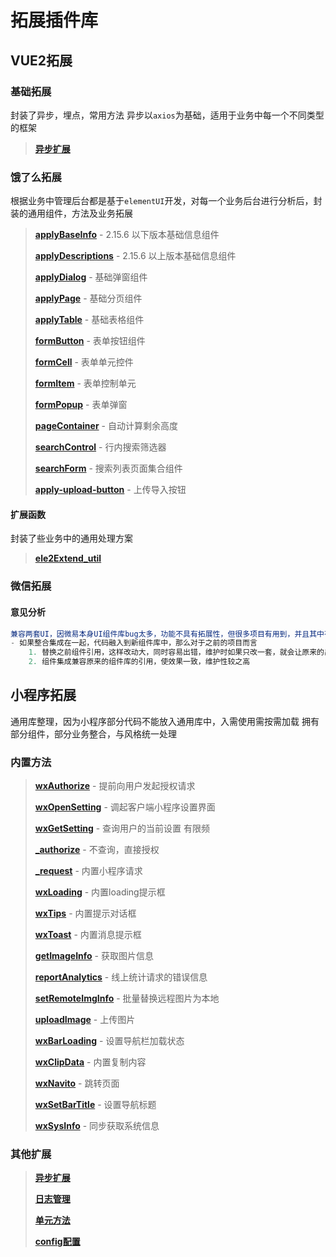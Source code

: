 # 拓展插件库

## VUE2拓展

### 基础拓展

封装了异步，埋点，常用方法
异步以`axios`为基础，适用于业务中每一个不同类型的框架

> **[异步扩展](/extend/vue2/vue2Extend/axiosExtend)** 

### 饿了么拓展

根据业务中管理后台都是基于`elementUI`开发，对每一个业务后台进行分析后，封装的通用组件，方法及业务拓展

> **[applyBaseInfo](/extend/vue2/ele2Extend/applyBaseInfo)** - 2.15.6 以下版本基础信息组件
>
> **[applyDescriptions](/extend/vue2/ele2Extend/applyDescriptions)** - 2.15.6 以上版本基础信息组件
>
> **[applyDialog](/extend/vue2/ele2Extend/applyDialog)** - 基础弹窗组件
>
> **[applyPage](/extend/vue2/ele2Extend/applyPage)** - 基础分页组件
>
> **[applyTable](/extend/vue2/ele2Extend/applyTable)** - 基础表格组件
>
> **[formButton](/extend/vue2/ele2Extend/formButton)** - 表单按钮组件
>
> **[formCell](/extend/vue2/ele2Extend/formCell)** - 表单单元控件
>
> **[formItem](/extend/vue2/ele2Extend/formItem)** - 表单控制单元
>
> **[formPopup](/extend/vue2/ele2Extend/formPopup)** - 表单弹窗
>
> **[pageContainer](/extend/vue2/ele2Extend/pageContainer)** - 自动计算剩余高度
>
> **[searchControl](/extend/vue2/ele2Extend/searchControl)** - 行内搜索筛选器
>
> **[searchForm](/extend/vue2/ele2Extend/searchForm)** - 搜索列表页面集合组件
>
> **[apply-upload-button](/extend/vue2/ele2Extend/applyUploadButton)** - 上传导入按钮

#### 扩展函数

封装了些业务中的通用处理方案

> **[ele2Extend_util](/extend/vue2/ele2Extend/ele2Extend_util)** 

### 微信拓展

#### 意见分析

```js
兼容两套UI，因微易本身UI组件库bug太多，功能不具有拓展性，但很多项目有用到，并且其中有对一些业务做的专属组件，所以迫不得已，附加`vant`为辅，虽然可整合，但没啥意义，好处太少
- 如果整合集成在一起，代码融入到新组件库中，那么对于之前的项目而言
	1. 替换之前组件引用，这样改动大，同时容易出错，维护时如果只改一套，就会让原来的出现差异，如此递增下去，差异越大越难改
	2. 组件集成兼容原来的组件库的引用，使效果一致，维护性较之高
```

## 小程序拓展

通用库整理，因为小程序部分代码不能放入通用库中，入需使用需按需加载
拥有部分组件，部分业务整合，与风格统一处理

### 内置方法

> **[wxAuthorize](/plugin/miniWeixin/_authorize)** - 提前向用户发起授权请求
>
> **[wxOpenSetting](/plugin/miniWeixin/_openSetting)** - 调起客户端小程序设置界面
>
> **[wxGetSetting](/plugin/miniWeixin/wxGetSetting)** - 查询用户的当前设置 有限频
>
> **[_authorize](/plugin/miniWeixin/_authorize)** - 不查询，直接授权
>
> **[_request](/plugin/miniWeixin/_request)** - 内置小程序请求
>
> **[wxLoading](/plugin/miniWeixin/_showLoading)** - 内置loading提示框
>
> **[wxTips](/plugin/miniWeixin/_showModal)** - 内置提示对话框
>
> **[wxToast](/plugin/miniWeixin/_showToast)** - 内置消息提示框
>
> **[getImageInfo](/plugin/miniWeixin/getImageInfo)** - 获取图片信息
>
> **[reportAnalytics](/plugin/miniWeixin/reportAnalytics)** - 线上统计请求的错误信息
>
> **[setRemoteImgInfo](/plugin/miniWeixin/setRemoteImgInfo)** - 批量替换远程图片为本地
>
> **[uploadImage](/plugin/miniWeixin/uploadImage)** - 上传图片
>
> **[wxBarLoading](/plugin/miniWeixin/wxBarLoading)** - 设置导航栏加载状态
>
> **[wxClipData](/plugin/miniWeixin/wxClipData)** - 内置复制内容
>
> **[wxNavito](/plugin/miniWeixin/wxNavito)** - 跳转页面
>
> **[wxSetBarTitle](/plugin/miniWeixin/wxSetBarTitle)** - 设置导航标题
>
> **[wxSysInfo](/plugin/miniWeixin/wxSysInfo)** - 同步获取系统信息

### 其他扩展

> **[异步扩展](/plugin/miniWeixin/api_request)**
>
> **[日志管理](/plugin/miniWeixin/log)** 
>
> **[单元方法](/plugin/miniWeixin/util)** 
>
> **[config配置](/plugin/miniWeixin/config)** 
